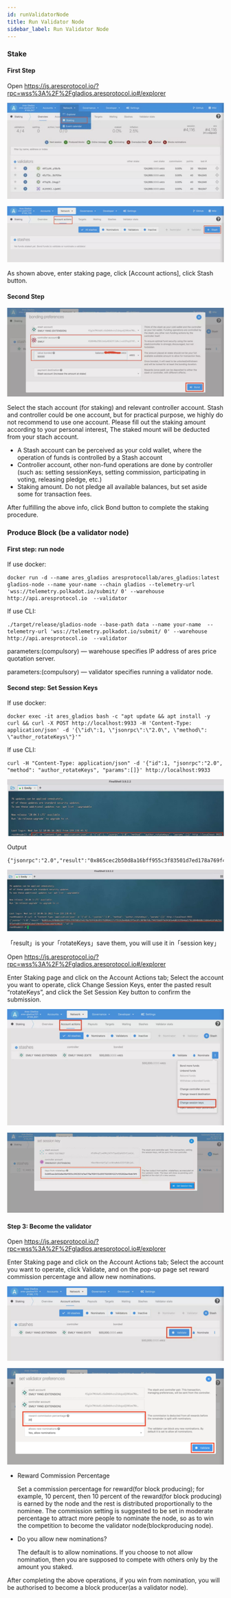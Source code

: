 ```yaml
---
id: runValidatorNode
title: Run Validator Node
sidebar_label: Run Validator Node
---
```


### Stake

#### First Step

Open https://js.aresprotocol.io/?rpc=wss%3A%2F%2Fgladios.aresprotocol.io#/explorer

![](assets/build/292.jpeg)

![](assets/build/293.jpeg)

As shown above, enter staking page, click [Account actions], click Stash button.

#### Second Step

![](assets/build/294.jpeg)


Select the stach account (for staking) and relevant controller account. Stash and controller could be one account, but for practical purpose, we highly do not recommend to use one account. Please fill out the staking amount according to your personal interest, The staked mount will be deducted from your stach account.

* A Stash account can be perceived as your cold wallet, where the operation of funds is controlled by a Stash account
* Controller account, other non-fund operations are done by controller (such as: setting sessionKeys, setting commission, participating in voting, releasing pledge, etc.)
* Staking amount. Do not pledge all available balances, but set aside some for transaction fees.

After fulfilling the above info, click Bond button to complete the staking procedure.

### Produce Block (be a validator node)

#### First step: run node

If use docker:

````
docker run -d --name ares_gladios aresprotocollab/ares_gladios:latest gladios-node --name your-name --chain gladios --telemetry-url 'wss://telemetry.polkadot.io/submit/ 0' --warehouse http://api.aresprotocol.io  --validator
````

If use CLI:

````
./target/release/gladios-node --base-path data --name your-name  --telemetry-url 'wss://telemetry.polkadot.io/submit/ 0' --warehouse http://api.aresprotocol.io  --validator
````



parameters:(compulsory) — warehouse specifies IP address of ares price quotation server.

parameters:(compulsory) — validator specifies running a validator node.

#### Second step: Set Session Keys

If use docker:
````
docker exec -it ares_gladios bash -c "apt update && apt install -y curl && curl -X POST http://localhost:9933 -H 'Content-Type: application/json' -d '{\"id\":1, \"jsonrpc\":\"2.0\", \"method\": \"author_rotateKeys\"}'"
````

If use CLI:
````
curl -H "Content-Type: application/json" -d '{"id":1, "jsonrpc":"2.0", "method": "author_rotateKeys", "params":[]}' http://localhost:9933
````
![](assets/build/295.jpeg)

Output

````
{"jsonrpc":"2.0","result":"0x865cec2b50d8a16bff955c3f83501d7ed178a769f410c8557920964227cf55262be48db19f5ec8fc30706f68c7949768d9f9e943b5e4d019295b4da579618848b68b116b6e42dfd62162971efed83729f09582abd729b935a35dece66fb34615","id":1}
````

![](assets/build/296.jpeg)

「result」is your「rotateKeys」save them, you will use it in「session key」


Open https://js.aresprotocol.io/?rpc=wss%3A%2F%2Fgladios.aresprotocol.io#/explorer

Enter Staking page and click on the Account Actions tab; Select the account you want to operate, click Change Session Keys, enter the pasted result “rotateKeys”, and click the Set Session Key button to confirm the submission.

![](assets/build/297.jpeg)

![](assets/build/298.jpeg)

#### Step 3: Become the validator

Open https://js.aresprotocol.io/?rpc=wss%3A%2F%2Fgladios.aresprotocol.io#/explorer

Enter Staking page and click on the Account Actions tab; Select the account you want to operate, click Validate, and on the pop-up page set reward commission percentage and allow new nominations.

![](assets/build/299.jpeg)

![](assets/build/300.png)

* Reward Commission Percentage

  Set a commission percentage for reward(for block producing); for example, 10 percent, then 10 percent of the reward(for block producing) is earned by the node and the rest is distributed proportionally to the nominee. The commission setting is suggested to be set in moderate percentage to attract more people to nominate the node, so as to win the competition to become the validator node(blockproducing node).
* Do you allow new nominations?

  The default is to allow nominations. If you choose to not allow nomination, then you are supposed to compete with others only by the amount you staked.

After completing the above operations, if you win from nomination, you will be authorised to become a block producer(as a validator node).

